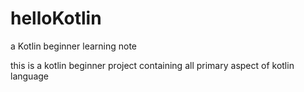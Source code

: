 # helloKotlin
a Kotlin beginner learning note

this is a kotlin beginner project containing all primary aspect of kotlin language

